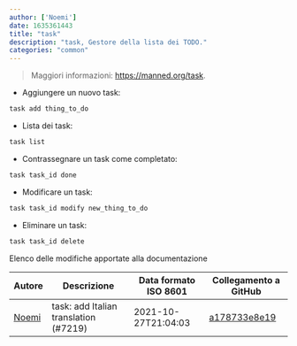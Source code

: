 ```yaml
---
author: ['Noemi']
date: 1635361443
title: "task"
description: "task, Gestore della lista dei TODO."
categories: "common"
---
```

> Maggiori informazioni: <https://manned.org/task>.

- Aggiungere un nuovo task:

```bash
task add thing_to_do
```

- Lista dei task:

```bash
task list
```

- Contrassegnare un task come completato:

```bash
task task_id done
```

- Modificare un task:

```bash
task task_id modify new_thing_to_do
```

- Eliminare un task:

```bash
task task_id delete
```
Elenco delle modifiche apportate alla documentazione


Autore | Descrizione | Data formato ISO 8601 | Collegamento a GitHub
------|-----|-----|-----
[Noemi](mailto:33022202+noemi3@users.noreply.github.com) | task: add Italian translation (#7219) | 2021-10-27T21:04:03 | [a178733e8e19](https://github.com/tldr-pages/tldr/commit/a178733e8e19d07f54d90abdea24e4f79676169d)

